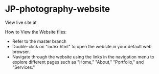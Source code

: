 # JP-photography-website
View live site at 
 
How to View the Website files: 
- Refer to the master branch 
- Double-click on "index.html" to open the website in your default web browser.
- Navigate through the website using the links in the navigation menu to explore different pages such as "Home," "About," "Portfolio," and "Services."
